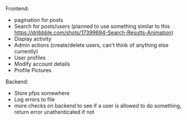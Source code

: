 Frontend:

- pagination for posts
- Search for posts/users (planned to use something similar to this https://dribbble.com/shots/17399694-Search-Results-Animation)
- Display activity
- Admin actions (create/delete users, can't think of anything else currently)
- User profiles
- Modify account details
- Profile Pictures

Backend:

- Store pfps somewhere
- Log errors to file
- more checks on backend to see if a user is allowed to do something, return error unathenticated if not

